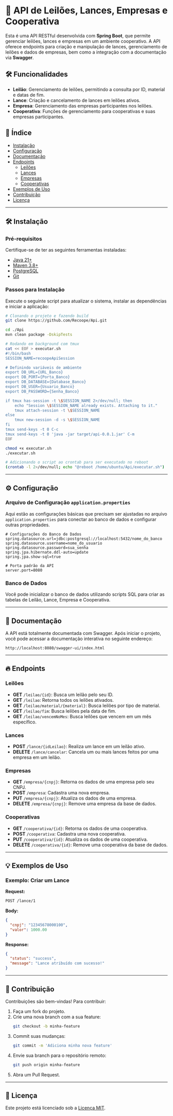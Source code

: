 # 🚀 API de Leilões, Lances, Empresas e Cooperativa

Esta é uma API RESTful desenvolvida com **Spring Boot**, que permite gerenciar leilões, lances e empresas em um ambiente cooperativo. A API oferece endpoints para criação e manipulação de lances, gerenciamento de leilões e dados de empresas, bem como a integração com a documentação via **Swagger**.

## 🛠 Funcionalidades

- **Leilão**: Gerenciamento de leilões, permitindo a consulta por ID, material e datas de fim.
- **Lance**: Criação e cancelamento de lances em leilões ativos.
- **Empresa**: Gerenciamento das empresas participantes nos leilões.
- **Cooperativa**: Funções de gerenciamento para cooperativas e suas empresas participantes.

## 📖 Índice

- [Instalação](#instalação)
- [Configuração](#configuração)
- [Documentação](#documentação)
- [Endpoints](#endpoints)
  - [Leilões](#leilões)
  - [Lances](#lances)
  - [Empresas](#empresas)
  - [Cooperativas](#cooperativas)
- [Exemplos de Uso](#exemplos-de-uso)
- [Contribuição](#contribuição)
- [Licença](#licença)

---

## 🛠 Instalação

### Pré-requisitos

Certifique-se de ter as seguintes ferramentas instaladas:

- [Java 21+](https://www.oracle.com/java/technologies/javase/jdk21-archive-downloads.html)
- [Maven 3.8+](https://maven.apache.org/download.cgi)
- [PostgreSQL](https://www.postgresql.org/download/)
- [Git](https://git-scm.com/downloads)

### Passos para Instalação

Execute o seguinte script para atualizar o sistema, instalar as dependências e iniciar a aplicação:

```bash
# Clonando o projeto e fazendo build
git clone https://github.com/Recoope/Api.git

cd ./Api
mvn clean package -DskipTests

# Rodando em background com tmux
cat << EOF > executar.sh
#!/bin/bash
SESSION_NAME=recoopeApiSession

# Definindo variáveis de ambiente
export DB_URL={URL_Banco}
export DB_PORT={Porta_Banco}
export DB_DATABASE={Database_Banco}
export DB_USER={Usuario_Banco}
export DB_PASSWORD={Senha_Banco}

if tmux has-session -t \$SESSION_NAME 2>/dev/null; then
    echo "Session \$SESSION_NAME already exists. Attaching to it."
    tmux attach-session -t \$SESSION_NAME
else
    tmux new-session -d -s \$SESSION_NAME
fi
tmux send-keys -t 0 C-c
tmux send-keys -t 0 'java -jar target/api-0.0.1.jar' C-m
EOF

chmod +x executar.sh
./executar.sh

# Adicionando o script ao crontab para ser executado no reboot
(crontab -l 2>/dev/null; echo "@reboot /home/ubuntu/Api/executar.sh") | crontab -
```

---

## ⚙️ Configuração

### Arquivo de Configuração `application.properties`

Aqui estão as configurações básicas que precisam ser ajustadas no arquivo `application.properties` para conectar ao banco de dados e configurar outras propriedades.

```properties
# Configurações do Banco de Dados
spring.datasource.url=jdbc:postgresql://localhost:5432/nome_do_banco
spring.datasource.username=nome_do_usuario
spring.datasource.password=sua_senha
spring.jpa.hibernate.ddl-auto=update
spring.jpa.show-sql=true

# Porta padrão da API
server.port=8080
```

### Banco de Dados

Você pode inicializar o banco de dados utilizando scripts SQL para criar as tabelas de Leilão, Lance, Empresa e Cooperativa.

---

## 📄 Documentação

A API está totalmente documentada com Swagger. Após iniciar o projeto, você pode acessar a documentação interativa no seguinte endereço:

```
http://localhost:8080/swagger-ui/index.html
```

---

## 🔥 Endpoints

### Leilões

- **GET** `/leilao/{id}`: Busca um leilão pelo seu ID.
- **GET** `/leilao`: Retorna todos os leilões ativados.
- **GET** `/leilao/material/{material}`: Busca leilões por tipo de material.
- **GET** `/leilao/fim`: Busca leilões pela data de fim.
- **GET** `/leilao/vencemNoMes`: Busca leilões que vencem em um mês específico.

### Lances

- **POST** `/lance/{idLeilao}`: Realiza um lance em um leilão ativo.
- **DELETE** `/lance/cancelar`: Cancela um ou mais lances feitos por uma empresa em um leilão.

### Empresas

- **GET** `/empresa/{cnpj}`: Retorna os dados de uma empresa pelo seu CNPJ.
- **POST** `/empresa`: Cadastra uma nova empresa.
- **PUT** `/empresa/{cnpj}`: Atualiza os dados de uma empresa.
- **DELETE** `/empresa/{cnpj}`: Remove uma empresa da base de dados.

### Cooperativas

- **GET** `/cooperativa/{id}`: Retorna os dados de uma cooperativa.
- **POST** `/cooperativa`: Cadastra uma nova cooperativa.
- **PUT** `/cooperativa/{id}`: Atualiza os dados de uma cooperativa.
- **DELETE** `/cooperativa/{id}`: Remove uma cooperativa da base de dados.

---

## 💡 Exemplos de Uso

### Exemplo: Criar um Lance

**Request:**
```bash
POST /lance/1
```

**Body:**
```json
{
  "cnpj": "12345678000100",
  "valor": 1000.00
}
```

**Response:**
```json
{
  "status": "success",
  "message": "Lance atribuído com sucesso!"
}
```

---

## 🤝 Contribuição

Contribuições são bem-vindas! Para contribuir:

1. Faça um fork do projeto.
2. Crie uma nova branch com a sua feature:
   ```bash
   git checkout -b minha-feature
   ```
3. Commit suas mudanças:
   ```bash
   git commit -m 'Adiciona minha nova feature'
   ```
4. Envie sua branch para o repositório remoto:
   ```bash
   git push origin minha-feature
   ```
5. Abra um Pull Request.

---

## 📄 Licença

Este projeto está licenciado sob a [Licença MIT](LICENSE).
